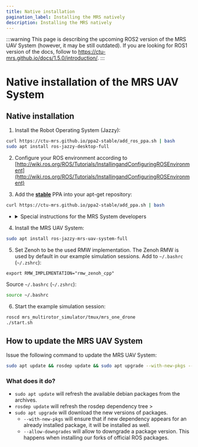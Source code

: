 ```yaml
---
title: Native installation
pagination_label: Installing the MRS natively
description: Installing the MRS natively
---
```


:::warning
This page is describing the upcoming ROS2 version of the MRS UAV System (however, it may be still outdated). If you are looking for ROS1 version of the docs, follow to https://ctu-mrs.github.io/docs/1.5.0/introduction/.
:::

# Native installation of the MRS UAV System

## Native installation

1. Install the Robot Operating System (Jazzy):
```bash
curl https://ctu-mrs.github.io/ppa2-stable/add_ros_ppa.sh | bash
sudo apt install ros-jazzy-desktop-full
```

2. Configure your ROS environment according to [http://wiki.ros.org/ROS/Tutorials/InstallingandConfiguringROSEnvironment](http://wiki.ros.org/ROS/Tutorials/InstallingandConfiguringROSEnvironment)

3. Add the **[stable](https://github.com/ctu-mrs/ppa2-stable)** PPA into your apt-get repository:
```bash
curl https://ctu-mrs.github.io/ppa2-stable/add_ppa.sh | bash
```
  * <details>
    <summary> Special instructions for the MRS System developers </summary>

      * Instead of the stable PPA, you can add the **[unstable](https://github.com/ctu-mrs/ppa-unstable)** PPA, for which the packages are build immediately after being pushed to **master**.
      * If you have both PPAs, the **unstable** has a priority.
      * Beware! The **unstable** PPA might be internally inconsistent, buggy and dangerous!

    </details>

4. Install the MRS UAV System:
```bash
sudo apt install ros-jazzy-mrs-uav-system-full
```

5. Set Zenoh to be the used RMW implementation. The Zenoh RMW is used by default in our example simulation sessions.
Add to `~/.bashrc` (`~/.zshrc`):
```
export RMW_IMPLEMENTATION="rmw_zenoh_cpp"
```

Source `~/.bashrc` (`~/.zshrc`):
```bash
source ~/.bashrc
```

6. Start the example simulation session:
```bash
roscd mrs_multirotor_simulator/tmux/mrs_one_drone
./start.sh
```

## How to update the MRS UAV System

Issue the following command to update the MRS UAV System:
```bash
sudo apt update && rosdep update && sudo apt upgrade --with-new-pkgs --allow-downgrades
```

### What does it do?

* `sudo apt update` will refresh the available debian packages from the archives.
* `rosdep update` will refresh the rosdep dependency tree >
* `sudo apt upgrade` will download the new versions of packages.
  * `--with-new-pkgs` will ensure that if new dependency appears for an already installed package, it will be installed as well.
  * `--allow-downgrades` will allow to downgrade a package version. This happens when installing our forks of official ROS packages.
